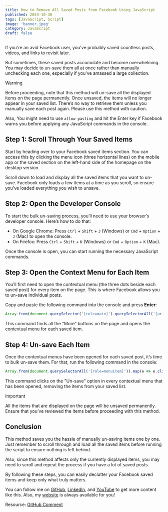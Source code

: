```yaml
---
title: How to Remove All Saved Posts from Facebook Using JavaScript
published: 2024-10-30
tags: [JavaScript, Script]
image: 'banner.jpeg'
category: JavaScript
draft: false
---
```


If you're an avid Facebook user, you've probably saved countless posts, videos, and links to revisit later.

But sometimes, these saved posts accumulate and become overwhelming. You may decide to un-save them all at once rather than manually unchecking each one, especially if you've amassed a large collection.

> [!WARNING]
> Before proceeding, note that this method will un-save all the displayed items on the page permanently. Once unsaved, the items will no longer appear in your saved list. There’s no way to retrieve them unless you manually save each post again. Please use this method with caution.

Also, You might need to use `allow pasting` and hit the Enter key if Facebook warns you before applying any JavaScript commands in the console.

## Step 1: Scroll Through Your Saved Items

Start by heading over to your Facebook saved items section. You can access this by clicking the menu icon (three horizontal lines) on the mobile app or the saved section on the left-hand side of the homepage on the desktop version.

Scroll down to load and display all the saved items that you want to un-save. Facebook only loads a few items at a time as you scroll, so ensure you've loaded everything you wish to unsave.

## Step 2: Open the Developer Console

To start the bulk un-saving process, you’ll need to use your browser’s developer console. Here’s how to do that:

* On Google Chrome: Press `Ctrl` + `Shift` + `J` (Windows) or `Cmd` + `Option` + `J` (Mac) to open the console.
* On Firefox: Press `Ctrl` + `Shift` + `K` (Windows) or `Cmd` + `Option` + `K` (Mac).

Once the console is open, you can start running the necessary JavaScript commands.

## Step 3: Open the Context Menu for Each Item

You’ll first need to open the contextual menu (the three dots beside each saved post) for every item on the page. This is where Facebook allows you to un-save individual posts.

Copy and paste the following command into the console and press **Enter**:

```javascript
Array.from(document.querySelector('[role=main]').querySelectorAll('[aria-label="More"]')).slice(1).map(e => e.click())
```

This command finds all the “More” buttons on the page and opens the contextual menu for each saved item.

## Step 4: Un-save Each Item

Once the contextual menus have been opened for each saved post, it’s time to bulk un-save them. For that, run the following command in the console:

```javascript
Array.from(document.querySelectorAll('[role=menuitem]')).map(e => e.click())
```

This command clicks on the "Un-save" option in every contextual menu that has been opened, removing the items from your saved list.

> [!IMPORTANT]  
> All the items that are displayed on the page will be unsaved permanently. Ensure that you’ve reviewed the items before proceeding with this method.

## Conclusion

This method saves you the hassle of manually un-saving items one by one. Just remember to scroll through and load all the saved items before running the script to ensure nothing is left behind.

Also, since this method affects only the currently displayed items, you may need to scroll and repeat the process if you have a lot of saved posts.

By following these steps, you can easily declutter your Facebook saved items and keep only what truly matters.

You can follow me on [GitHub](https://github.com/FahimFBA), [LinkedIn](https://www.linkedin.com/in/fahimfba/), and [YouTube](https://youtube.com/@FahimAmin) to get more content like this. Also, my [website](https://www.fahimbinamin.com/) is always available for you!

Resource: [GitHub Comment](https://github.com/bouiboui/facebook-saved/issues/6#issuecomment-755982611)